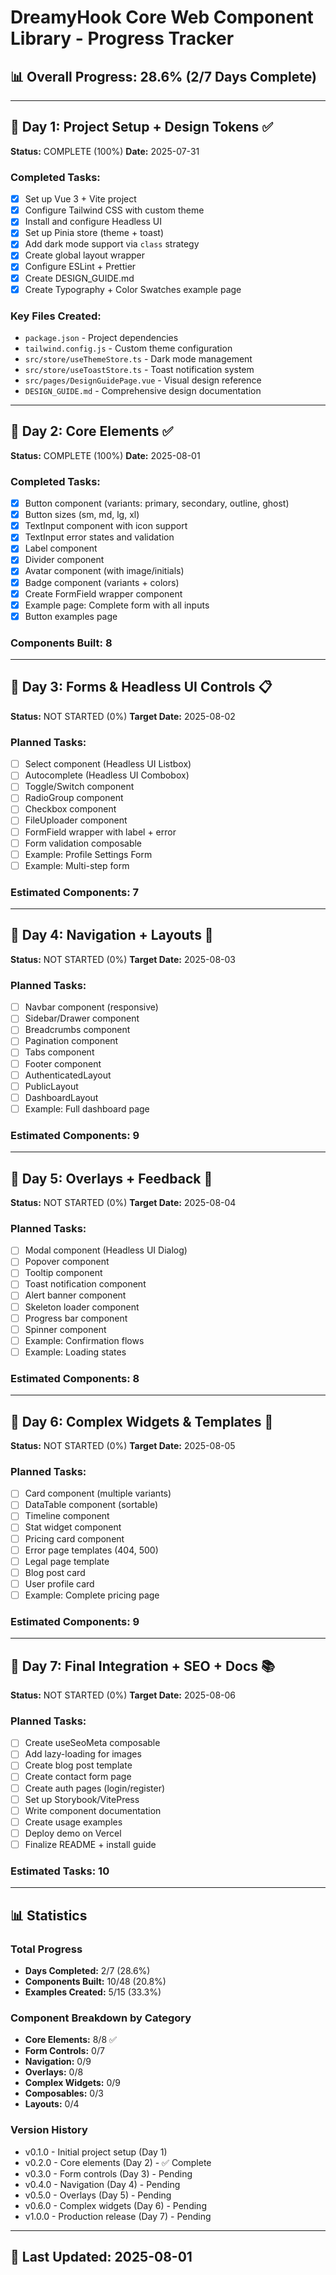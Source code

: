 # DreamyHook Core Web Component Library - Progress Tracker

## 📊 Overall Progress: 28.6% (2/7 Days Complete)

---

## 📅 Day 1: Project Setup + Design Tokens ✅
**Status:** COMPLETE (100%)
**Date:** 2025-07-31

### Completed Tasks:
- [x] Set up Vue 3 + Vite project
- [x] Configure Tailwind CSS with custom theme
- [x] Install and configure Headless UI
- [x] Set up Pinia store (theme + toast)
- [x] Add dark mode support via `class` strategy
- [x] Create global layout wrapper
- [x] Configure ESLint + Prettier
- [x] Create DESIGN_GUIDE.md
- [x] Create Typography + Color Swatches example page

### Key Files Created:
- `package.json` - Project dependencies
- `tailwind.config.js` - Custom theme configuration
- `src/store/useThemeStore.ts` - Dark mode management
- `src/store/useToastStore.ts` - Toast notification system
- `src/pages/DesignGuidePage.vue` - Visual design reference
- `DESIGN_GUIDE.md` - Comprehensive design documentation

---

## 📅 Day 2: Core Elements ✅
**Status:** COMPLETE (100%)
**Date:** 2025-08-01

### Completed Tasks:
- [x] Button component (variants: primary, secondary, outline, ghost)
- [x] Button sizes (sm, md, lg, xl)
- [x] TextInput component with icon support
- [x] TextInput error states and validation
- [x] Label component
- [x] Divider component
- [x] Avatar component (with image/initials)
- [x] Badge component (variants + colors)
- [x] Create FormField wrapper component
- [x] Example page: Complete form with all inputs
- [x] Button examples page

### Components Built: 8

---

## 📅 Day 3: Forms & Headless UI Controls 📋
**Status:** NOT STARTED (0%)
**Target Date:** 2025-08-02

### Planned Tasks:
- [ ] Select component (Headless UI Listbox)
- [ ] Autocomplete (Headless UI Combobox)
- [ ] Toggle/Switch component
- [ ] RadioGroup component
- [ ] Checkbox component
- [ ] FileUploader component
- [ ] FormField wrapper with label + error
- [ ] Form validation composable
- [ ] Example: Profile Settings Form
- [ ] Example: Multi-step form

### Estimated Components: 7

---

## 📅 Day 4: Navigation + Layouts 🧭
**Status:** NOT STARTED (0%)
**Target Date:** 2025-08-03

### Planned Tasks:
- [ ] Navbar component (responsive)
- [ ] Sidebar/Drawer component
- [ ] Breadcrumbs component
- [ ] Pagination component
- [ ] Tabs component
- [ ] Footer component
- [ ] AuthenticatedLayout
- [ ] PublicLayout
- [ ] DashboardLayout
- [ ] Example: Full dashboard page

### Estimated Components: 9

---

## 📅 Day 5: Overlays + Feedback 💬
**Status:** NOT STARTED (0%)
**Target Date:** 2025-08-04

### Planned Tasks:
- [ ] Modal component (Headless UI Dialog)
- [ ] Popover component
- [ ] Tooltip component
- [ ] Toast notification component
- [ ] Alert banner component
- [ ] Skeleton loader component
- [ ] Progress bar component
- [ ] Spinner component
- [ ] Example: Confirmation flows
- [ ] Example: Loading states

### Estimated Components: 8

---

## 📅 Day 6: Complex Widgets & Templates 🎯
**Status:** NOT STARTED (0%)
**Target Date:** 2025-08-05

### Planned Tasks:
- [ ] Card component (multiple variants)
- [ ] DataTable component (sortable)
- [ ] Timeline component
- [ ] Stat widget component
- [ ] Pricing card component
- [ ] Error page templates (404, 500)
- [ ] Legal page template
- [ ] Blog post card
- [ ] User profile card
- [ ] Example: Complete pricing page

### Estimated Components: 9

---

## 📅 Day 7: Final Integration + SEO + Docs 📚
**Status:** NOT STARTED (0%)
**Target Date:** 2025-08-06

### Planned Tasks:
- [ ] Create useSeoMeta composable
- [ ] Add lazy-loading for images
- [ ] Create blog post template
- [ ] Create contact form page
- [ ] Create auth pages (login/register)
- [ ] Set up Storybook/VitePress
- [ ] Write component documentation
- [ ] Create usage examples
- [ ] Deploy demo on Vercel
- [ ] Finalize README + install guide

### Estimated Tasks: 10

---

## 📊 Statistics

### Total Progress
- **Days Completed:** 2/7 (28.6%)
- **Components Built:** 10/48 (20.8%)
- **Examples Created:** 5/15 (33.3%)

### Component Breakdown by Category
- **Core Elements:** 8/8 ✅
- **Form Controls:** 0/7
- **Navigation:** 0/9
- **Overlays:** 0/8
- **Complex Widgets:** 0/9
- **Composables:** 0/3
- **Layouts:** 0/4

### Version History
- v0.1.0 - Initial project setup (Day 1)
- v0.2.0 - Core elements (Day 2) - ✅ Complete
- v0.3.0 - Form controls (Day 3) - Pending
- v0.4.0 - Navigation (Day 4) - Pending
- v0.5.0 - Overlays (Day 5) - Pending
- v0.6.0 - Complex widgets (Day 6) - Pending
- v1.0.0 - Production release (Day 7) - Pending

---

## 🔄 Last Updated: 2025-08-01